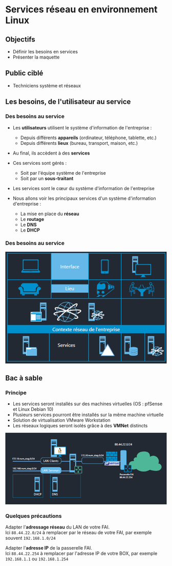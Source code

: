 # Services réseau en environnement Linux

## Objectifs

- Définir les besoins en services
- Présenter la maquette

## Public ciblé 

- Techniciens système et réseaux

## Les besoins, de l'utilisateur au service

### Des besoins au service

- Les **utilisateurs** utilisent le système d'information de l'entreprise :
    - Depuis différents **appareils** (ordinateur, téléphone, tablette, etc.) 
    - Depuis différents **lieux** (bureau, transport, maison, etc.)
- Au final, ils accèdent à des **services**
- Ces services sont gérés :
    - Soit par l'équipe système de l'entreprise
    - Soit par un **sous-traitant**

- Les services sont le cœur du système d'information de l'entreprise
- Nous allons voir les principaux services d'un système d'information d'entreprise :
    - La mise en place du **réseau**
    - Le **routage**
    - Le **DNS** 
    - Le **DHCP**

### Des besoins au service

![Alt text](image.png)

## Bac à sable 

### Principe

- Les services seront installés sur des machines virtuelles (OS : pfSense et Linux Debian 10)
- Plusieurs services pourront être installés sur la même machine virtuelle
- Solution de virtualisation VMware Workstation
- Les réseaux logiques seront isolés grâce à des **VMNet** distincts

![Alt text](image-1.png)

### Quelques précautions

Adapter l'**adressage réseau** du LAN de votre FAI.  
Ici `88.44.22.0/24` à remplacer par le réseau de votre FAI, par exemple souvent `192.168.1.0/24`

Adapter l'**adresse IP** de la passerelle FAI.  
Ici `88.44.22.254` à remplacer par l'adresse IP de votre BOX, par exemple `192.168.1.1` ou `192.168.1.254`